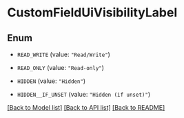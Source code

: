 # CustomFieldUiVisibilityLabel

## Enum


* `READ_WRITE` (value: `"Read/Write"`)

* `READ_ONLY` (value: `"Read-only"`)

* `HIDDEN` (value: `"Hidden"`)

* `HIDDEN__IF_UNSET` (value: `"Hidden (if unset)"`)


[[Back to Model list]](../README.md#documentation-for-models) [[Back to API list]](../README.md#documentation-for-api-endpoints) [[Back to README]](../README.md)


